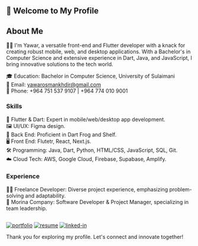 ## 🌟 Welcome to My Profile

## About Me

👨‍💻 I'm Yawar, a versatile front-end and Flutter developer with a knack for creating robust mobile, web, and desktop applications. With a Bachelor's in Computer Science and extensive experience in Dart, Java, and JavaScript, I bring innovative solutions to the tech world.

🎓 Education: Bachelor in Computer Science, University of Sulaimani                                                        
📧 Email: yawarosmankhdir@gmail.com                                                              
📱 Phone: +964 751 537 9107 | +964 774 010 9001                                                  

### Skills

🚀 Flutter & Dart: Expert in mobile/web/desktop app development.                                    
🖼️ UI/UX: Figma design.                                                                        
🔧 Back End: Proficient in Dart Frog and Shelf.                                    
🖥️ Front End: Flutetr, React, Next.js.                                                                        
🛠️ Programming: Java, Dart, Python, HTML/CSS, JavaScript, SQL, Git.                                    
☁️ Cloud Tech: AWS, Google Cloud, Firebase, Supabase, Amplify.                              

### Experience

👨‍🚀 Freelance Developer: Diverse project experience, emphasizing problem-solving and adaptability.                                        
💼 Morina Company: Software Developer & Project Manager, specializing in team leadership.

## 
[![portfolio](https://img.shields.io/badge/Portfolio-5340ff?style=for-the-badge&logo=Google-chrome&logoColor=white)](https://yawarosman.com/)
[![resume](https://img.shields.io/badge/Resume-4285F4?style=for-the-badge&logo=read-the-docs&logoColor=white)](https://firebasestorage.googleapis.com/v0/b/yawarosman-8f2c8.appspot.com/o/Resume-New.pdf?alt=media&token=5d63b413-3ba4-4c17-90e9-8acfaf5d4f81)
[![linked-in](https://img.shields.io/badge/Linked_In-0077B5?style=for-the-badge&logo=LinkedIn&logoColor=white)](https://www.linkedin.com/in/yawar-osman-68530b203)

Thank you for exploring my profile. Let's connect and innovate together!
